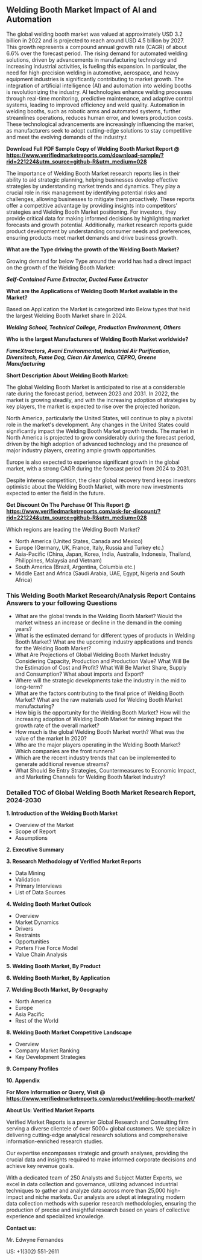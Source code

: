<h2>Welding Booth Market Impact of AI and Automation</h2>The global welding booth market was valued at approximately USD 3.2 billion in 2022 and is projected to reach around USD 4.5 billion by 2027. This growth represents a compound annual growth rate (CAGR) of about 6.6% over the forecast period. The rising demand for automated welding solutions, driven by advancements in manufacturing technology and increasing industrial activities, is fueling this expansion. In particular, the need for high-precision welding in automotive, aerospace, and heavy equipment industries is significantly contributing to market growth. The integration of artificial intelligence (AI) and automation into welding booths is revolutionizing the industry. AI technologies enhance welding processes through real-time monitoring, predictive maintenance, and adaptive control systems, leading to improved efficiency and weld quality. Automation in welding booths, such as robotic arms and automated systems, further streamlines operations, reduces human error, and lowers production costs. These technological advancements are increasingly influencing the market, as manufacturers seek to adopt cutting-edge solutions to stay competitive and meet the evolving demands of the industry.t</p><p id="" class=""><strong>Download Full PDF Sample Copy of Welding Booth Market Report @ <a href="https://www.verifiedmarketreports.com/download-sample/?rid=221224&utm_source=github-R&utm_medium=028" target="_blank">https://www.verifiedmarketreports.com/download-sample/?rid=221224&utm_source=github-R&utm_medium=028</a></strong></p><p>The importance of&nbsp;Welding Booth Market research reports lies in their ability to aid strategic planning, helping businesses develop effective strategies by understanding market trends and dynamics. They play a crucial role in risk management by identifying potential risks and challenges, allowing businesses to mitigate them proactively. These reports offer a competitive advantage by providing insights into competitors' strategies and Welding Booth Market positioning. For investors, they provide critical data for making informed decisions by highlighting market forecasts and growth potential. Additionally, market research reports guide product development by understanding consumer needs and preferences, ensuring products meet market demands and drive business growth.</p><p><strong>What are the&nbsp;Type driving the growth of the Welding Booth Market?</strong></p><p id="" class="">Growing demand for below Type around the world has had a direct impact on the growth of the Welding Booth Market:</p><em><strong>Self-Contained Fume Extractor, Ducted Fume Extractor</strong></em></p><strong>What are the&nbsp;Applications&nbsp;of Welding Booth Market available in the Market?</strong></p><p id="" class="">Based on Application the Market is categorized into Below types that held the largest Welding Booth Market share In 2024.</p><em><strong>Welding School, Technical College, Production Environment, Others</strong></em></p><strong>Who is the largest Manufacturers of Welding Booth Market worldwide?</strong></p><p><em><strong>FumeXtractors, Avani Environmental, Industrial Air Purification, Diversitech, Fume Dog, Clean Air America, CEPRO, Greene Manufacturing</strong></em></p><p id="" class=""><strong>Short Description About Welding Booth Market:</strong></p><p>The global Welding Booth Market is anticipated to rise at a considerable rate during the forecast period, between 2023 and 2031. In 2022, the market is growing steadily, and with the increasing adoption of strategies by key players, the market is expected to rise over the projected horizon.</p><p>North America, particularly the United States, will continue to play a pivotal role in the market's development. Any changes in the United States could significantly impact the Welding Booth Market growth trends. The market in North America is projected to grow considerably during the forecast period, driven by the high adoption of advanced technology and the presence of major industry players, creating ample growth opportunities.</p><p>Europe is also expected to experience significant growth in the global market, with a strong CAGR during the forecast period from 2024 to 2031.</p><p>Despite intense competition, the clear global recovery trend keeps investors optimistic about the Welding Booth Market, with more new investments expected to enter the field in the future.</p><p id="" class=""><strong>Get Discount On The Purchase Of This Report @ <a href="https://www.verifiedmarketreports.com/ask-for-discount/?rid=221224&utm_source=github-R&utm_medium=028" target="_blank">https://www.verifiedmarketreports.com/ask-for-discount/?rid=221224&utm_source=github-R&utm_medium=028</a></strong></p>Which regions are leading the Welding Booth Market?</p><ul><li>North America (United States, Canada and Mexico)</li><li>Europe (Germany, UK, France, Italy, Russia and Turkey etc.)</li><li>Asia-Pacific (China, Japan, Korea, India, Australia, Indonesia, Thailand, Philippines, Malaysia and Vietnam)</li><li>South America (Brazil, Argentina, Columbia etc.)</li><li>Middle East and Africa (Saudi Arabia, UAE, Egypt, Nigeria and South Africa)</li></ul><h3 id="" class="">This Welding Booth Market Research/Analysis Report Contains Answers to your following Questions</h3><ul><li>What are the global trends in the Welding Booth Market? Would the market witness an increase or decline in the demand in the coming years?</li><li>What is the estimated demand for different types of products in Welding Booth Market? What are the upcoming industry applications and trends for the Welding Booth Market?</li><li>What Are Projections of Global Welding Booth Market Industry Considering Capacity, Production and Production Value? What Will Be the Estimation of Cost and Profit? What Will Be Market Share, Supply and Consumption? What about imports and Export?</li><li>Where will the strategic developments take the industry in the mid to long-term?</li><li>What are the factors contributing to the final price of Welding Booth Market? What are the raw materials used for Welding Booth Market manufacturing?</li><li>How big is the opportunity for the Welding Booth Market? How will the increasing adoption of Welding Booth Market for mining impact the growth rate of the overall market?</li><li>How much is the global Welding Booth Market worth? What was the value of the market In 2020?</li><li>Who are the major players operating in the Welding Booth Market? Which companies are the front runners?</li><li>Which are the recent industry trends that can be implemented to generate additional revenue streams?</li><li>What Should Be Entry Strategies, Countermeasures to Economic Impact, and Marketing Channels for Welding Booth Market Industry?</li></ul><h3 id="" class="">Detailed TOC of Global Welding Booth Market Research Report, 2024-2030</h3><p id="" class=""><strong>1. Introduction of the Welding Booth Market</strong></p><ul><li>Overview of the Market</li><li>Scope of Report</li><li>Assumptions</li></ul><p id="" class=""><strong>2. Executive Summary</strong></p><p id="" class=""><strong>3. Research Methodology of Verified Market Reports</strong></p><ul><li>Data Mining</li><li>Validation</li><li>Primary Interviews</li><li>List of Data Sources</li></ul><p id="" class=""><strong>4. Welding Booth Market Outlook</strong></p><ul><li>Overview</li><li>Market Dynamics</li><li>Drivers</li><li>Restraints</li><li>Opportunities</li><li>Porters Five Force Model</li><li>Value Chain Analysis</li></ul><p id="" class=""><strong>5. Welding Booth Market, By Product</strong></p><p id="" class=""><strong>6. Welding Booth Market, By Application</strong></p><p id="" class=""><strong>7. Welding Booth Market, By Geography</strong></p><ul><li>North America</li><li>Europe</li><li>Asia Pacific</li><li>Rest of the World</li></ul><p id="" class=""><strong>8. Welding Booth Market Competitive Landscape</strong></p><ul><li>Overview</li><li>Company Market Ranking</li><li>Key Development Strategies</li></ul><p id="" class=""><strong>9. Company Profiles</strong></p><p id="" class=""><strong>10. Appendix</strong></p><p id="" class=""><strong>For More Information or Query, Visit @ <a href="https://www.verifiedmarketreports.com/product/welding-booth-market/" target="_blank">https://www.verifiedmarketreports.com/product/welding-booth-market/</a></strong></p><p id="" class=""><strong>About Us: Verified Market Reports</strong></p><p id="" class="">Verified Market Reports is a premier Global Research and Consulting firm serving a diverse clientele of over 5000+ global customers. We specialize in delivering cutting-edge analytical research solutions and comprehensive information-enriched research studies.</p><p id="" class="">Our expertise encompasses strategic and growth analyses, providing the crucial data and insights required to make informed corporate decisions and achieve key revenue goals.</p><p id="" class="">With a dedicated team of 250 Analysts and Subject Matter Experts, we excel in data collection and governance, utilizing advanced industrial techniques to gather and analyze data across more than 25,000 high-impact and niche markets. Our analysts are adept at integrating modern data collection methods with superior research methodologies, ensuring the production of precise and insightful research based on years of collective experience and specialized knowledge.</p><p id="" class=""><strong>Contact us:</strong></p><p id="" class="">Mr. Edwyne Fernandes</p><p id="" class="">US: +1(302) 551-2611</p>
